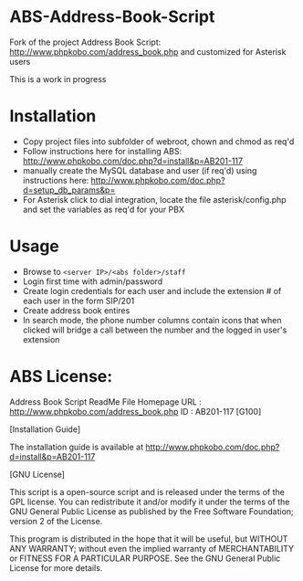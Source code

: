 ABS-Address-Book-Script
=======================

Fork of the project Address Book Script:
http://www.phpkobo.com/address_book.php
and customized for Asterisk users

This is a work in progress

Installation
============

* Copy project files into subfolder of webroot, chown and chmod as req'd
* Follow instructions here for installing ABS: http://www.phpkobo.com/doc.php?d=install&p=AB201-117
* manually create the MySQL database and user (if req'd) using instructions here: http://www.phpkobo.com/doc.php?d=setup_db_params&p=
* For Asterisk click to dial integration, locate the file asterisk/config.php and set the variables as req'd for your PBX

Usage
=====

* Browse to `<server IP>/<abs folder>/staff`
* Login first time with admin/password
* Create login credentials for each user and include the extension # of each user in the form SIP/201
* Create address book entires
* In search mode, the phone number columns contain icons that when clicked will bridge a call between the number and the logged in user's extension
 


ABS License:
============
 Address Book Script ReadMe File
 Homepage URL : http://www.phpkobo.com/address_book.php
 ID : AB201-117 [G100]


[Installation Guide]

The installation guide is available at
http://www.phpkobo.com/doc.php?d=install&p=AB201-117

[GNU License]

This script is a open-source script and is released under
the terms of the GPL license. You can redistribute it
and/or modify it under the terms of the GNU General Public License
as published by the Free Software Foundation; version 2 of the License.

This program is distributed in the hope that it will be useful,
but WITHOUT ANY WARRANTY; without even the implied warranty of
MERCHANTABILITY or FITNESS FOR A PARTICULAR PURPOSE.  See the
GNU General Public License for more details.


